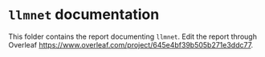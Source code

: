 # `llmnet` documentation 

This folder contains the report documenting `llmnet`. 
Edit the report through Overleaf https://www.overleaf.com/project/645e4bf39b505b271e3ddc77. 
